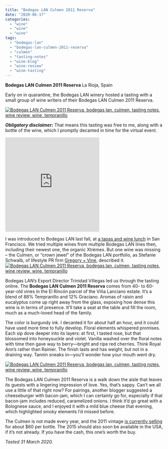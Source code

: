 ```yaml
---
title: "Bodegas LAN Culmen 2011 Reserva"
date: "2020-06-17"
categories:
  - "wine"
  - "wine"
  - "wine"
tags:
  - "bodegas-lan"
  - "bodegas-lan-culmen-2011-reserva"
  - "culmen"
  - "tasting-notes"
  - "wine-blog"
  - "wine-review"
  - "wine-tasting"
---
```


**Bodegas LAN Culmen 2011 Reserva** La Rioja, Spain

Early on in quarantine, the Bodegas LAN winery hosted a tasting with a small group of wine writers of their Bodegas LAN Culmen 2011 Reserva.

[![Bodegas LAN Culmen 2011 Reserva, bodegas lan, culmen, tasting notes, wine review, wine, tempranillo](https://thegourmez-wpmedia.s3.amazonaws.com/2020/06/Culmen-Bodegas-LAN-004-375x500.jpg)](https://thegourmez-wpmedia.s3.amazonaws.com/2020/06/Culmen-Bodegas-LAN-004.jpg)

**_Obligatory disclaimer:_** That means this tasting was free to me, along with a bottle of the wine, which I promptly decanted in time for the virtual event.

<iframe style="border: none; overflow: hidden;" src="https://www.facebook.com/plugins/video.php?href=https%3A%2F%2Fwww.facebook.com%2Fthegourmez%2Fvideos%2F10157237894749607%2F&show_text=0&width=476" width="300" height="300" frameborder="0" scrolling="no" align="center" allowfullscreen="allowfullscreen"><span style="display: inline-block; width: 0px; overflow: hidden; line-height: 0;" data-mce-type="bookmark" class="mce_SELRES_start">﻿</span></iframe>

I was introduced to Bodegas LAN last fall, at [a tapas and wine lunch](https://thegourmez.com/2019/11/13/bodegas-lan-winery-rioja/) in San Francisco. We tried multiple wines from multiple Bodegas LAN lines then, including their newest one, the organic Xtrèmes. But one wine was missing – the Culmen, or “crown jewel” of the Bodegas LAN portfolio, as Stefanie Schwalb, of lifestyle PR firm [Gregory + Vine](https://www.gregoryvine.com/), described it.[![Bodegas LAN Culmen 2011 Reserva, bodegas lan, culmen, tasting notes, wine review, wine, tempranillo](https://thegourmez-wpmedia.s3.amazonaws.com/2020/06/Culmen-Bodegas-LAN-002-375x500.jpg)](https://thegourmez-wpmedia.s3.amazonaws.com/2020/06/Culmen-Bodegas-LAN-002.jpg)

Bodegas LAN’s Export Director Trinidad Villegas led us through the tasting online. The **Bodegas LAN Culmen 2011 Reserva** comes from 40- to 60-year-old vines in the El Rincón parcel of the Viña Lanciano estate. It’s a blend of 88% Tempranillo and 12% Graciano. Aromas of raisin and eucalyptus come up right away from the glass, exposing how dense this wine is in terms of presence. It’ll take a seat at the table and fill the room, much as a much-loved head of the family.

The color is burgundy ink. I decanted it for about half an hour, and it could have used more time to fully develop. Floral elements whispered promises. Each sip dove deeper into its layers: at first, I tasted rose, but that blossomed into honeysuckle and violet. Vanilla washed over the floral notes with time then gave way to berry—bright and ripe red cherries. Think Royal Ann’s rather than Rainier. The finish lasts and has weight, but not in a draining way. Tannin sneaks in—you’ll wonder how your mouth went dry.

[![Bodegas LAN Culmen 2011 Reserva, bodegas lan, culmen, tasting notes, wine review, wine, tempranillo](https://thegourmez-wpmedia.s3.amazonaws.com/2020/06/Culmen-Bodegas-LAN-005-375x500.jpg)](https://thegourmez-wpmedia.s3.amazonaws.com/2020/06/Culmen-Bodegas-LAN-005.jpg)

The Bodegas LAN Culmen 2011 Reserva is a walk down the aisle that leaves its guests with a lingering impression of love. Yes, that’s sappy. Can’t we all use a little of that right now? For pairings, another blogger suggested a cheeseburger with bacon-jam, which I can certainly go for, especially if that bacon-jam includes reduced, caramelized onions. I think it’d go great with a Bolognese sauce, and I enjoyed it with a mild blue cheese that evening, which highlighted smoky elements I’d missed before.

The Culmen is not made every year, and the 2011 vintage [is currently selling](https://www.wine-searcher.com/find/lan+culmen+rsrv+doca+rioja+spain/2011) for about $60 per bottle. The 2015 should also soon be available in the USA, if it’s not already. If you have the cash, this one’s worth the buy.

_Tasted 31 March 2020._
